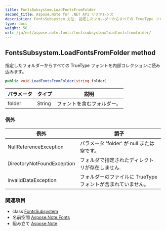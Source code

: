 ```yaml
---
title: FontsSubsystem.LoadFontsFromFolder
second_title: Aspose.Note for .NET API リファレンス
description: FontsSubsystem 方法. 指定したフォルダーからすべての TrueType フォントを内部コレクションに読み込みます
type: docs
weight: 50
url: /ja/net/aspose.note.fonts/fontssubsystem/loadfontsfromfolder/
---
```

## FontsSubsystem.LoadFontsFromFolder method

指定したフォルダーからすべての TrueType フォントを内部コレクションに読み込みます。

```csharp
public void LoadFontsFromFolder(string folder)
```

| パラメータ | タイプ | 説明 |
| --- | --- | --- |
| folder | String | フォントを含むフォルダー。 |

### 例外

| 例外 | 調子 |
| --- | --- |
| NullReferenceException | パラメータ 'folder' が null または空です。 |
| DirectoryNotFoundException | フォルダで指定されたディレクトリが存在しません. |
| InvalidDataException | フォルダーのファイルに TrueType フォントが含まれていません。 |

### 関連項目

* class [FontsSubsystem](../)
* 名前空間 [Aspose.Note.Fonts](../../fontssubsystem/)
* 組み立て [Aspose.Note](../../../)


